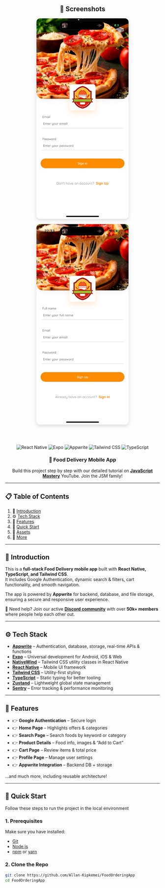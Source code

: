 <div align="center">

## 📸 Screenshots

<img src="WhatsApp Image 2025-08-12 at 22.34.14_bf57bfe1.jpg" 
     alt="Home Page Screenshot" 
     width="300" 
     style="border-radius: 12px; box-shadow: 0px 4px 12px rgba(0,0,0,0.15);" />

<img src="WhatsApp Image 2025-08-12 at 22.34.14_9faa2286.jpg" 
     alt="Cart Page Screenshot" 
     width="300" 
     style="border-radius: 12px; box-shadow: 0px 4px 12px rgba(0,0,0,0.15);" />

<br><br>

<div>
    <img src="https://img.shields.io/badge/-React_Native-black?style=for-the-badge&logo=react&logoColor=61DAFB" alt="React Native" />
    <img src="https://img.shields.io/badge/-Expo-black?style=for-the-badge&logo=expo&logoColor=white" alt="Expo" />
    <img src="https://img.shields.io/badge/-Appwrite-black?style=for-the-badge&logo=appwrite&logoColor=F02E65" alt="Appwrite" />
    <img src="https://img.shields.io/badge/-TailwindCSS-black?style=for-the-badge&logo=tailwindcss&logoColor=06B6D4" alt="Tailwind CSS" />
    <img src="https://img.shields.io/badge/-TypeScript-black?style=for-the-badge&logo=typescript&logoColor=3178C6" alt="TypeScript" />
</div>

</div>

<h3 align="center">🍔 Food Delivery Mobile App</h3>

<div align="center">
    Build this project step by step with our detailed tutorial on 
    <a href="https://www.youtube.com/@javascriptmastery/videos" target="_blank"><b>JavaScript Mastery</b></a> YouTube. 
    Join the JSM family!
</div>

---

## 📋 Table of Contents

1. 🤖 [Introduction](#-introduction)  
2. ⚙️ [Tech Stack](#-tech-stack)  
3. 🔋 [Features](#-features)  
4. 🤸 [Quick Start](#-quick-start)  
5. 🔗 [Assets](#-assets)  
6. 🚀 [More](#-more)

---

## 🤖 Introduction

This is a **full-stack Food Delivery mobile app** built with **React Native, TypeScript, and Tailwind CSS**.  
It includes Google Authentication, dynamic search & filters, cart functionality, and smooth navigation.  

The app is powered by **Appwrite** for backend, database, and file storage, ensuring a secure and responsive user experience.  

💬 Need help? Join our active **[Discord community](https://discord.gg/your-link)** with over **50k+ members** where people help each other out.

---

## ⚙️ Tech Stack

- **[Appwrite](https://jsm.dev/rn-food-appwrite)** – Authentication, database, storage, real-time APIs & functions  
- **[Expo](https://expo.dev/)** – Universal development for Android, iOS & Web  
- **[NativeWind](https://www.nativewind.dev/)** – Tailwind CSS utility classes in React Native  
- **[React Native](https://reactnative.dev/)** – Mobile UI framework  
- **[Tailwind CSS](https://tailwindcss.com/)** – Utility-first styling  
- **[TypeScript](https://www.typescriptlang.org/)** – Static typing for better tooling  
- **[Zustand](https://github.com/pmndrs/zustand)** – Lightweight global state management  
- **[Sentry](https://jsm.dev/rn-food-sentry)** – Error tracking & performance monitoring  

---

## 🔋 Features

- 👉 **Google Authentication** – Secure login  
- 👉 **Home Page** – Highlights offers & categories  
- 👉 **Search Page** – Search foods by keyword or category  
- 👉 **Product Details** – Food info, images & “Add to Cart”  
- 👉 **Cart Page** – Review items & total price  
- 👉 **Profile Page** – Manage user settings  
- 👉 **Appwrite Integration** – Backend DB + storage  

…and much more, including reusable architecture!  

---

## 🤸 Quick Start

Follow these steps to run the project in the local environment  

### 1. Prerequisites  
Make sure you have installed:  
- [Git](https://git-scm.com/)  
- [Node.js](https://nodejs.org/)  
- [npm](https://www.npmjs.com/) or [yarn](https://yarnpkg.com/)  

### 2. Clone the Repo  
```bash
git clone https://github.com/Allan-Kipkemei/FoodOrderingApp
cd FoodOrderingApp
